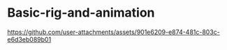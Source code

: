 # Basic-rig-and-animation


https://github.com/user-attachments/assets/901e6209-e874-481c-803c-e6d3eb089b01

